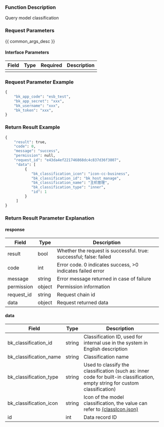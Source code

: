 ### Function Description

Query model classification

### Request Parameters

{{ common_args_desc }}

#### Interface Parameters

| Field | Type | Required | Description |
| ----- | ---- | -------- | ----------- |
|       |      |          |             |

### Request Parameter Example

```python
{
    "bk_app_code": "esb_test",
    "bk_app_secret": "xxx",
    "bk_username": "xxx",
    "bk_token": "xxx",
}
```

### Return Result Example

```python
{
    "result": true,
    "code": 0,
    "message": "success",
    "permission": null,
    "request_id": "e43da4ef221746868dc4c837d36f3807",
     "data": [
         {
            "bk_classification_icon": "icon-cc-business",
            "bk_classification_id": "bk_host_manage",
            "bk_classification_name": "主机管理",
            "bk_classification_type": "inner",
            "id": 1
         }
     ]
}
```

### Return Result Parameter Explanation

#### response

| Field       | Type   | Description                                                  |
| ---------- | ------ | ------------------------------------------------------------ |
| result     | bool   | Whether the request is successful. true: successful; false: failed |
| code       | int    | Error code. 0 indicates success, >0 indicates failed error   |
| message    | string | Error message returned in case of failure                    |
| permission | object | Permission information                                       |
| request_id | string | Request chain id                                             |
| data       | object | Request returned data                                        |

#### data

| Field                  | Type   | Description                                                                                                                           |
|------------------------|--------|---------------------------------------------------------------------------------------------------------------------------------------|
| bk_classification_id   | string | Classification ID, used for internal use in the system in English description                                                         |
| bk_classification_name | string | Classification name                                                                                                                   |
| bk_classification_type | string | Used to classify the classification (such as: inner code for built-in classification, empty string for custom classification)         |
| bk_classification_icon | string | Icon of the model classification, the value can refer to [(classIcon.json)](https://chat.openai.com/c/resource_define/classIcon.json) |
| id                     | int    | Data record ID                                                                                                                        |